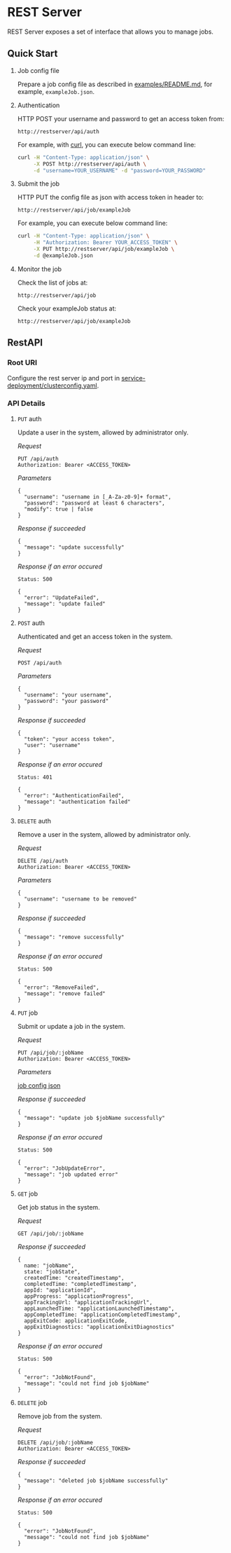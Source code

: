 <!--
  Copyright (c) Microsoft Corporation
  All rights reserved.

  MIT License

  Permission is hereby granted, free of charge, to any person obtaining a copy of this software and associated
  documentation files (the "Software"), to deal in the Software without restriction, including without limitation
  the rights to use, copy, modify, merge, publish, distribute, sublicense, and/or sell copies of the Software, and
  to permit persons to whom the Software is furnished to do so, subject to the following conditions:
  The above copyright notice and this permission notice shall be included in all copies or substantial portions of the Software.

  THE SOFTWARE IS PROVIDED *AS IS*, WITHOUT WARRANTY OF ANY KIND, EXPRESS OR IMPLIED, INCLUDING
  BUT NOT LIMITED TO THE WARRANTIES OF MERCHANTABILITY, FITNESS FOR A PARTICULAR PURPOSE AND
  NONINFRINGEMENT. IN NO EVENT SHALL THE AUTHORS OR COPYRIGHT HOLDERS BE LIABLE FOR ANY CLAIM,
  DAMAGES OR OTHER LIABILITY, WHETHER IN AN ACTION OF CONTRACT, TORT OR OTHERWISE, ARISING FROM,
  OUT OF OR IN CONNECTION WITH THE SOFTWARE OR THE USE OR OTHER DEALINGS IN THE SOFTWARE.
-->


# REST Server

REST Server exposes a set of interface that allows you to manage jobs.

## Quick Start

1. Job config file

    Prepare a job config file as described in [examples/README.md](../job-tutorial/README.md#json-config-file-for-job-submission), for example, `exampleJob.json`.

2. Authentication

    HTTP POST your username and password to get an access token from:
    ```
    http://restserver/api/auth
    ```
    For example, with [curl](https://curl.haxx.se/), you can execute below command line:
    ```sh
    curl -H "Content-Type: application/json" \
         -X POST http://restserver/api/auth \
         -d "username=YOUR_USERNAME" -d "password=YOUR_PASSWORD"
    ```

3. Submit the job

    HTTP PUT the config file as json with access token in header to:
    ```
    http://restserver/api/job/exampleJob
    ```
    For example, you can execute below command line:
    ```sh
    curl -H "Content-Type: application/json" \
         -H "Authorization: Bearer YOUR_ACCESS_TOKEN" \
         -X PUT http://restserver/api/job/exampleJob \
         -d @exampleJob.json
    ```

4. Monitor the job

    Check the list of jobs at:
    ```
    http://restserver/api/job
    ```
    Check your exampleJob status at:
    ```
    http://restserver/api/job/exampleJob
    ```


## RestAPI

### Root URI

Configure the rest server ip and port in [service-deployment/clusterconfig.yaml](../service-deployment/clusterconfig-example.yaml).

### API Details

1. `PUT` auth

    Update a user in the system, allowed by administrator only.

    *Request*
    ```
    PUT /api/auth
    Authorization: Bearer <ACCESS_TOKEN>
    ```

    *Parameters*
    ```
    {
      "username": "username in [_A-Za-z0-9]+ format",
      "password": "password at least 6 characters",
      "modify": true | false
    }
    ```

    *Response if succeeded*
    ```
    {
      "message": "update successfully"
    }
    ```

    *Response if an error occured*
    ```
    Status: 500

    {
      "error": "UpdateFailed",
      "message": "update failed"
    }
    ```

2. `POST` auth

    Authenticated and get an access token in the system.

    *Request*
    ```
    POST /api/auth
    ```

    *Parameters*
    ```
    {
      "username": "your username",
      "password": "your password"
    }
    ```

    *Response if succeeded*
    ```
    {
      "token": "your access token",
      "user": "username"
    }
    ```

    *Response if an error occured*
    ```
    Status: 401

    {
      "error": "AuthenticationFailed",
      "message": "authentication failed"
    }
    ```

3. `DELETE` auth

    Remove a user in the system, allowed by administrator only.

    *Request*
    ```
    DELETE /api/auth
    Authorization: Bearer <ACCESS_TOKEN>
    ```

    *Parameters*
    ```
    {
      "username": "username to be removed"
    }
    ```

    *Response if succeeded*
    ```
    {
      "message": "remove successfully"
    }
    ```

    *Response if an error occured*
    ```
    Status: 500

    {
      "error": "RemoveFailed",
      "message": "remove failed"
    }
    ```

4. `PUT` job

    Submit or update a job in the system.

    *Request*
    ```
    PUT /api/job/:jobName
    Authorization: Bearer <ACCESS_TOKEN>
    ```

    *Parameters*

    [job config json](../job-tutorial/README.md#json-config-file-for-job-submission)

    *Response if succeeded*
    ```
    {
      "message": "update job $jobName successfully"
    }
    ```

    *Response if an error occured*
    ```
    Status: 500

    {
      "error": "JobUpdateError",
      "message": "job updated error"
    }
    ```

5. `GET` job

    Get job status in the system.

    *Request*
    ```
    GET /api/job/:jobName
    ```

    *Response if succeeded*
    ```
    {
      name: "jobName",
      state: "jobState",
      createdTime: "createdTimestamp",
      completedTime: "completedTimestamp",
      appId: "applicationId",
      appProgress: "applicationProgress",
      appTrackingUrl: "applicationTrackingUrl",
      appLaunchedTime: "applicationLaunchedTimestamp",
      appCompletedTime: "applicationCompletedTimestamp",
      appExitCode: applicationExitCode,
      appExitDiagnostics: "applicationExitDiagnostics"
    }
    ```

    *Response if an error occured*
    ```
    Status: 500

    {
      "error": "JobNotFound",
      "message": "could not find job $jobName"
    }
    ```

6. `DELETE` job

    Remove job from the system.

    *Request*
    ```
    DELETE /api/job/:jobName
    Authorization: Bearer <ACCESS_TOKEN>
    ```

    *Response if succeeded*
    ```
    {
      "message": "deleted job $jobName successfully"
    }
    ```

    *Response if an error occured*
    ```
    Status: 500

    {
      "error": "JobNotFound",
      "message": "could not find job $jobName"
    }
    ```
